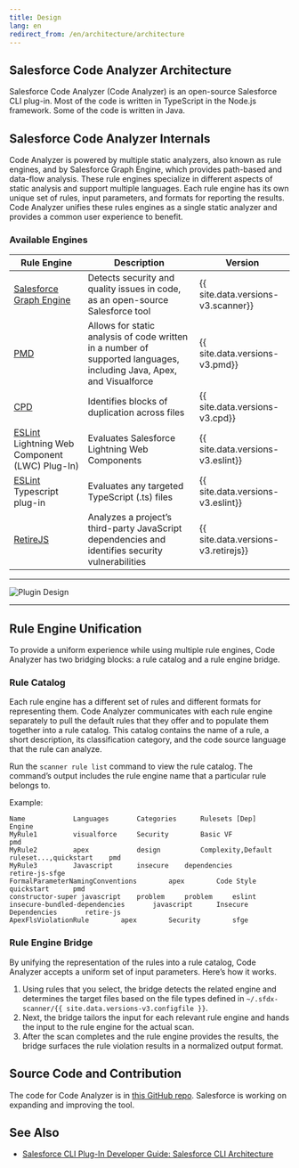 ```yaml
---
title: Design
lang: en
redirect_from: /en/architecture/architecture
---
```


## Salesforce Code Analyzer Architecture

Salesforce Code Analyzer (Code Analyzer) is an open-source Salesforce CLI plug-in. Most of the code is written in TypeScript in the Node.js framework. Some of the code is written in Java.

## Salesforce Code Analyzer Internals

Code Analyzer is powered by multiple static analyzers, also known as rule engines, and by Salesforce Graph Engine, which provides path-based and data-flow analysis. These rule engines specialize in different aspects of static analysis and support multiple languages. Each rule engine has its own unique set of rules, input parameters, and formats for reporting the results. Code Analyzer unifies these rules engines as a single static analyzer and provides a common user experience to benefit.

### Available Engines

| Rule Engine    | Description | Version |
| -------- | ------- | ------- |
| [Salesforce Graph Engine](https://forcedotcom.github.io/sfdx-scanner/en/v3.x/salesforce-graph-engine/introduction/)  | Detects security and quality issues in code, as an open-source Salesforce tool | {{ site.data.versions-v3.scanner}} |
| [PMD](https://forcedotcom.github.io/sfdx-scanner/en/v3.x/architecture/pmd-engine/) | Allows for static analysis of code written in a number of supported languages, including Java, Apex, and Visualforce    | {{ site.data.versions-v3.pmd}}	|
| [CPD](https://forcedotcom.github.io/sfdx-scanner/en/v3.x/architecture/cpd-engine/)    | Identifies blocks of duplication across files   | {{ site.data.versions-v3.cpd}}	|
| [ESLint](https://forcedotcom.github.io/sfdx-scanner/en/v3.x/architecture/eslint-engine/) Lightning Web Component (LWC) Plug-In)| Evaluates Salesforce Lightning Web Components | {{ site.data.versions-v3.eslint}}		|
| [ESLint](https://forcedotcom.github.io/sfdx-scanner/en/v3.x/architecture/eslint-engine/) Typescript plug-in | Evaluates any targeted TypeScript (.ts) files	| {{ site.data.versions-v3.eslint}}	|
| [RetireJS](https://forcedotcom.github.io/sfdx-scanner/en/v3.x/architecture/retire-js-engine/) | Analyzes a project’s third-party JavaScript dependencies and identifies security vulnerabilities | {{ site.data.versions-v3.retirejs}}	|

-------

![Plugin Design](./assets/images/architecture-042023.png)

-------

## Rule Engine Unification

To provide a uniform experience while using multiple rule engines, Code Analyzer has two bridging blocks: a rule catalog and a rule engine bridge. 

### Rule Catalog

Each rule engine has a different set of rules and different formats for representing them. Code Analyzer communicates with each rule engine separately to pull the default rules that they offer and to populate them together into a rule catalog. This catalog contains the name of a rule, a short description, its classification category, and the code source language that the rule can analyze.

Run the ```scanner rule list``` command to view the rule catalog. The command’s output includes the rule engine name that a particular rule belongs to.

Example:

```
Name			Languages		Categories		Rulesets [Dep]		Engine
MyRule1			visualforce		Security		Basic VF			pmd
MyRule2			apex			design			Complexity,Default ruleset...,quickstart	pmd
MyRule3			Javascript		insecure 	dependencies 		retire-js-sfge
FormalParameterNamingConventions		apex		Code Style		quickstart		pmd
constructor-super javascript	problem		problem		eslint
insecure-bundled-dependencies		javascript		Insecure Dependencies		retire-js
ApexFlsViolationRule		apex		Security		sfge
```

### Rule Engine Bridge

By unifying the representation of the rules into a rule catalog, Code Analyzer accepts a uniform set of input parameters. Here’s how it works.

1. Using rules that you select, the bridge detects the related engine and determines the target files based on the file types defined in `~/.sfdx-scanner/{{ site.data.versions-v3.configfile }}`. 
2. Next, the bridge tailors the input for each relevant rule engine and hands the input to the rule engine for the actual scan.
3. After the scan completes and the rule engine provides the results, the bridge surfaces the rule violation results in a normalized output format.


## Source Code and Contribution

The code for Code Analyzer is in [this GitHub repo](https://github.com/forcedotcom/sfdx-scanner). Salesforce is working on expanding and improving the tool.

## See Also
- [Salesforce CLI Plug-In Developer Guide: Salesforce CLI Architecture](https://developer.salesforce.com/docs/atlas.en-us.sfdx_cli_plugins.meta/sfdx_cli_plugins/cli_plugins_architecture.htm)
